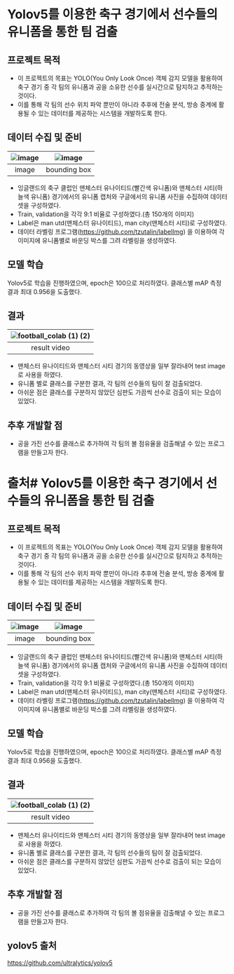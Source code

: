 # Yolov5를 이용한 축구 경기에서 선수들의 유니폼을 통한 팀 검출

## 프로젝트 목적
- 이 프로젝트의 목표는 YOLO(You Only Look Once) 객체 감지 모델을 활용하여 축구 경기 중 각 팀의 유니폼과 공을 소유한 선수를 실시간으로 탐지하고 추적하는 것이다. 
- 이를 통해 각 팀의 선수 위치 파악 뿐만이 아니라 추후에 전술 분석, 방송 중계에 활용될 수 있는 데이터를 제공하는 시스템을 개발하도록 한다.

## 데이터 수집 및 준비
  
|![image](https://github.com/NamOhSeung/Oh-Seung-Nam/assets/98510923/de3e19c3-871f-4e9f-902c-c86d8e93e08b)|![image](https://github.com/NamOhSeung/Oh-Seung-Nam/assets/98510923/f174a807-6606-4515-a998-f4f1c8cf1c71)|
|:---:|:---:|
|image|bounding box|


- 잉글랜드의 축구 클럽인 맨체스터 유나이티드(빨간색 유니폼)와 맨체스터 시티(하늘색 유니폼) 경기에서의 유니폼 캡처와 구글에서의 유니폼 사진을 수집하여 데이터셋을 구성하였다.
- Train, validation을 각각 9:1 비율로 구성하였다.(총 150개의 이미지)
- Label은 man utd(맨체스터 유나이티드), man city(맨체스터 시티)로 구성하였다.
- 데이터 라벨링 프로그램(https://github.com/tzutalin/labelImg) 을 이용하여 각 이미지에 유니폼별로 바운딩 박스를 그려 라벨링을 생성하였다.

## 모델 학습
Yolov5로 학습을 진행하였으며, epoch은 100으로 처리하였다.
클래스별 mAP 측정 결과 최대 0.956을 도출했다.

## 결과

|![football_colab (1) (2)](https://github.com/NamOhSeung/Oh-Seung-Nam/assets/98510923/0314e39e-4059-495f-9248-d9b65c059093)|
|:---:|
|result video|

- 맨체스터 유나이티드와 맨체스터 시티 경기의 동영상을 일부 잘라내어 test image로 사용을 하였다.
- 유니폼 별로 클래스를 구분한 결과, 각 팀의 선수들의 팀이 잘 검출되었다.
- 아쉬운 점은 클래스를 구분하지 않았던 심판도 가끔씩 선수로 검출이 되는 모습이 있었다.

## 추후 개발할 점
- 공을 가진 선수를 클래스로 추가하여 각 팀의 볼 점유율을 검출해낼 수 있는 프로그램을 만들고자 한다.

# 출처# Yolov5를 이용한 축구 경기에서 선수들의 유니폼을 통한 팀 검출

## 프로젝트 목적
- 이 프로젝트의 목표는 YOLO(You Only Look Once) 객체 감지 모델을 활용하여 축구 경기 중 각 팀의 유니폼과 공을 소유한 선수를 실시간으로 탐지하고 추적하는 것이다. 
- 이를 통해 각 팀의 선수 위치 파악 뿐만이 아니라 추후에 전술 분석, 방송 중계에 활용될 수 있는 데이터를 제공하는 시스템을 개발하도록 한다.

## 데이터 수집 및 준비
  
|![image](https://github.com/NamOhSeung/Oh-Seung-Nam/assets/98510923/de3e19c3-871f-4e9f-902c-c86d8e93e08b)|![image](https://github.com/NamOhSeung/Oh-Seung-Nam/assets/98510923/f174a807-6606-4515-a998-f4f1c8cf1c71)|
|:---:|:---:|
|image|bounding box|


- 잉글랜드의 축구 클럽인 맨체스터 유나이티드(빨간색 유니폼)와 맨체스터 시티(하늘색 유니폼) 경기에서의 유니폼 캡처와 구글에서의 유니폼 사진을 수집하여 데이터셋을 구성하였다.
- Train, validation을 각각 9:1 비율로 구성하였다.(총 150개의 이미지)
- Label은 man utd(맨체스터 유나이티드), man city(맨체스터 시티)로 구성하였다.
- 데이터 라벨링 프로그램(https://github.com/tzutalin/labelImg) 을 이용하여 각 이미지에 유니폼별로 바운딩 박스를 그려 라벨링을 생성하였다.

## 모델 학습
Yolov5로 학습을 진행하였으며, epoch은 100으로 처리하였다.
클래스별 mAP 측정 결과 최대 0.956을 도출했다.

## 결과

|![football_colab (1) (2)](https://github.com/NamOhSeung/Oh-Seung-Nam/assets/98510923/0314e39e-4059-495f-9248-d9b65c059093)|
|:---:|
|result video|

- 맨체스터 유나이티드와 맨체스터 시티 경기의 동영상을 일부 잘라내어 test image로 사용을 하였다.
- 유니폼 별로 클래스를 구분한 결과, 각 팀의 선수들의 팀이 잘 검출되었다.
- 아쉬운 점은 클래스를 구분하지 않았던 심판도 가끔씩 선수로 검출이 되는 모습이 있었다.

## 추후 개발할 점
- 공을 가진 선수를 클래스로 추가하여 각 팀의 볼 점유율을 검출해낼 수 있는 프로그램을 만들고자 한다.

## yolov5 출처
https://github.com/ultralytics/yolov5

